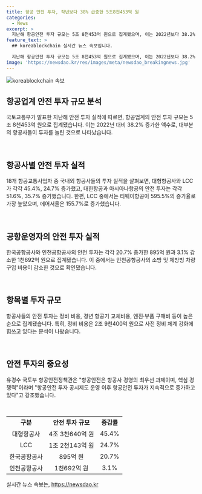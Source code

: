 ```yaml
---
title: 항공 안전 투자, 작년보다 38% 급증한 5조8천453억 원
categories:
  - News
excerpt: >
  지난해 항공안전 투자 규모는 5조 8천453억 원으로 집계됐으며, 이는 2022년보다 38.2% 증가한 수치다. 대형항공사와 LCC를 비롯한 국제운송사업자들의 투자가 증가했고, 정비 비용, 항공기 교체비용, 엔진·부품 구매비가 주요 투자 대상으로 나타났다. 특히 LCC의 경우 투자 증가율이 높아, 항공안전 투자 공시제도가 안전 투자를 촉진하고 있다는 분석이 나왔다.
feature_text: >
  ## koreablockchain 실시간 뉴스 속보입니다.

  지난해 항공안전 투자 규모는 5조 8천453억 원으로 집계됐으며, 이는 2022년보다 38.2% 증가한 수치다. 대형항공사와 LCC를 비롯한 국제운송사업자들의 투자가 증가했고, 정비 비용, 항공기 교체비용, 엔진·부품 구매비가 주요 투자 대상으로 나타났다. 특히 LCC의 경우 투자 증가율이 높아, 항공안전 투자 공시제도가 안전 투자를 촉진하고 있다는 분석이 나왔다.
image: 'https://newsdao.kr/res/images/meta/newsdao_breakingnews.jpg'
---
```


<p><img src="https://newsdao.kr/res/images/meta/newsdao_breakingnews.jpg" alt="koreablockchain 속보" /></p>

<h2 data-ke-size="size26">항공업계 안전 투자 규모 분석</h2>

<p>국토교통부가 발표한 지난해 안전 투자 실적에 따르면, 항공업계의 안전 투자 규모는 5조 8천453억 원으로 집계됐습니다. 이는 2022년 대비 38.2% 증가한 액수로, 대부분의 항공사들이 투자를 늘린 것으로 나타났습니다.</p>

<p data-ke-size="size16">&nbsp;</p>

<h2 data-ke-size="size24">항공사별 안전 투자 실적</h2>

<p>18개 항공교통사업자 중 국내외 항공사들의 투자 실적을 살펴보면, 대형항공사와 LCC가 각각 45.4%, 24.7% 증가했고, 대한항공과 아시아나항공의 안전 투자는 각각 51.6%, 35.7% 증가했습니다. 한편, LCC 중에서는 티웨이항공이 595.5%의 증가율로 가장 높았으며, 에어서울은 155.7%로 증가했습니다.</p>

<p data-ke-size="size16">&nbsp;</p>

<h2 data-ke-size="size24">공항운영자의 안전 투자 실적</h2>

<p>한국공항공사와 인천공항공사의 안전 투자는 각각 20.7% 증가한 895억 원과 3.1% 감소한 1천692억 원으로 집계됐습니다. 이 중에서는 인천공항공사의 소방 및 제방빙 차량 구입 비용이 감소한 것으로 확인됐습니다.</p>

<p data-ke-size="size16">&nbsp;</p>

<h2 data-ke-size="size24">항목별 투자 규모</h2>

<p>항공사들의 안전 투자는 정비 비용, 경년 항공기 교체비용, 엔진·부품 구매비 등이 높은 순으로 집계됐습니다. 특히, 정비 비용은 2조 9천400억 원으로 사전 정비 체계 강화에 힘쓰고 있다는 분석이 나왔습니다.</p>

<p data-ke-size="size16">&nbsp;</p>

<h2 data-ke-size="size24">안전 투자의 중요성</h2>

<p>유경수 국토부 항공안전정책관은 "항공안전은 항공사 경영의 최우선 과제이며, 핵심 경쟁력"이라며 "항공안전 투자 공시제도 운영 이후 항공안전 투자가 지속적으로 증가하고 있다"고 강조했습니다.</p>

<p data-ke-size="size16">&nbsp;</p>

<table>
    <tbody>
        <tr>
            <td style="text-align: center; height: 17px;"><b>구분</b></td>
            <td style="text-align: center; height: 17px;"><b>안전 투자 규모</b></td>
            <td style="text-align: center; height: 17px;"><b>증감률</b></td>
        </tr>
        <tr>
            <td style="text-align: center; height: 17px;">대형항공사</td>
            <td style="text-align: center; height: 17px;">4조 3천640억 원</td>
            <td style="text-align: center; height: 17px;">45.4%</td>
        </tr>
        <tr>
            <td style="text-align: center; height: 17px;">LCC</td>
            <td style="text-align: center; height: 17px;">1조 2천143억 원</td>
            <td style="text-align: center; height: 17px;">24.7%</td>
        </tr>
        <tr>
            <td style="text-align: center; height: 17px;">한국공항공사</td>
            <td style="text-align: center; height: 17px;">895억 원</td>
            <td style="text-align: center; height: 17px;">20.7%</td>
        </tr>
        <tr>
            <td style="text-align: center; height: 17px;">인천공항공사</td>
            <td style="text-align: center; height: 17px;">1천692억 원</td>
            <td style="text-align: center; height: 17px;">3.1%</td>
        </tr>
    </tbody>
</table>
실시간 뉴스 속보는, <a href="https://newsdao.kr" rel="dofollow">https://newsdao.kr</a>



